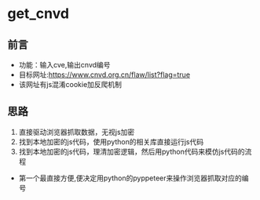 # get_cnvd
## 前言
- 功能：输入cve,输出cnvd编号
- 目标网址:https://www.cnvd.org.cn/flaw/list?flag=true
- 该网址有js混淆cookie加反爬机制
## 思路
1. 直接驱动浏览器抓取数据，无视js加密
2. 找到本地加密的js代码，使用python的相关库直接运行js代码
3. 找到本地加密的js代码，理清加密逻辑，然后用python代码来模仿js代码的流程
- 第一个最直接方便,便决定用python的pyppeteer来操作浏览器抓取对应的编号
